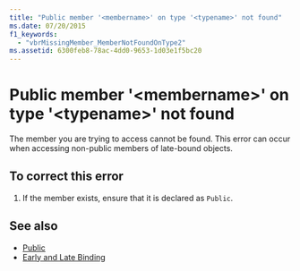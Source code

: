 ```yaml
---
title: "Public member '<membername>' on type '<typename>' not found"
ms.date: 07/20/2015
f1_keywords: 
  - "vbrMissingMember_MemberNotFoundOnType2"
ms.assetid: 6300feb8-78ac-4dd0-9653-1d03e1f5bc20
---
```

# Public member '\<membername>' on type '\<typename>' not found
The member you are trying to access cannot be found. This error can occur when accessing non-public members of late-bound objects.  
  
## To correct this error  
  
1. If the member exists, ensure that it is declared as `Public`.  
  
## See also

- [Public](../../visual-basic/language-reference/modifiers/public.md)
- [Early and Late Binding](../../visual-basic/programming-guide/language-features/early-late-binding/index.md)
